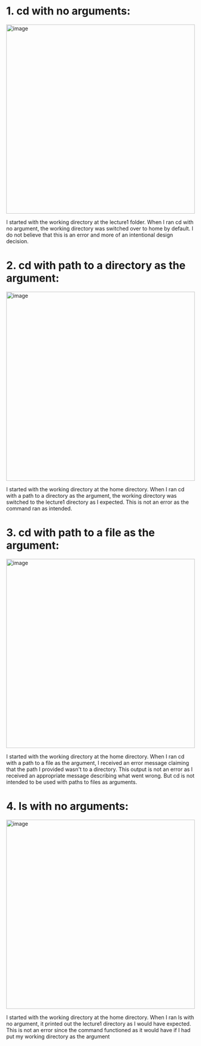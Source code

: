 # 1.  cd with no arguments:
<img width="504" alt="image" src="https://github.com/UKCSE15L/cse15l-lab-reports/assets/147003715/f960af1e-a09f-4b2a-9993-64ddcfe19716">

I started with the working directory at the lecture1 folder. When I ran cd with no argument, the working directory was switched over to home by default. I do not believe that this is an error and more of an intentional design decision.

# 2.  cd with path to a directory as the argument:
<img width="504" alt="image" src="https://github.com/UKCSE15L/cse15l-lab-reports/assets/147003715/51e0e7b0-5767-4a53-bcd0-173a7e2e3cbf">

I started with the working directory at the home directory. When I ran cd with a path to a directory as the argument, the working directory was switched to the lecture1 directory as I expected. This is not an error as the command ran as intended.

# 3.  cd with path to a file as the argument:
<img width="504" alt="image" src="https://github.com/UKCSE15L/cse15l-lab-reports/assets/147003715/4ad1bc9a-cc9e-4975-b425-d1663b211dd1">

I started with the working directory at the home directory. When I ran cd with a path to a file as the argument, I received an error message claiming that the path I provided wasn't to a directory. This output is not an error as I received an appropriate message describing what went wrong. But cd is not intended to be used with paths to files as arguments.  

# 4.  ls with no arguments:
<img width="504" alt="image" src="https://github.com/UKCSE15L/cse15l-lab-reports/assets/147003715/96fde35c-4044-4c08-9e31-d17b4f65dd7c">

I started with the working directory at the home directory. When I ran ls with no argument, it printed out the lecture1 directory as I would have expected. This is not an error since the command functioned as it would have if I had put my working directory as the argument
